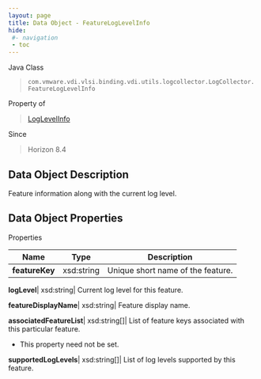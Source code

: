```yaml
---
layout: page
title: Data Object - FeatureLogLevelInfo
hide:
 #- navigation
 - toc
---
```






Java Class  
> `com.vmware.vdi.vlsi.binding.vdi.utils.logcollector.LogCollector.FeatureLogLevelInfo`

Property of  
> [LogLevelInfo](vdi.utils.logcollector.LogCollector.LogLevelInfo.md#field_detail)

Since  
> Horizon 8.4


## Data Object Description 

Feature information along with the current log level. 

## Data Object Properties

Properties

Name |  Type |  Description   
---|---|---  
**featureKey**|  xsd:string|  Unique short name of the feature.   
  
**logLevel**|  xsd:string|  Current log level for this feature.   
  
**featureDisplayName**|  xsd:string|  Feature display name.   
  
**associatedFeatureList**|  xsd:string[]|  List of feature keys associated with this particular feature.   


* This property need not be set.

  
**supportedLogLevels**|  xsd:string[]|  List of log levels supported by this feature.   
  
  
  
   
  
  
